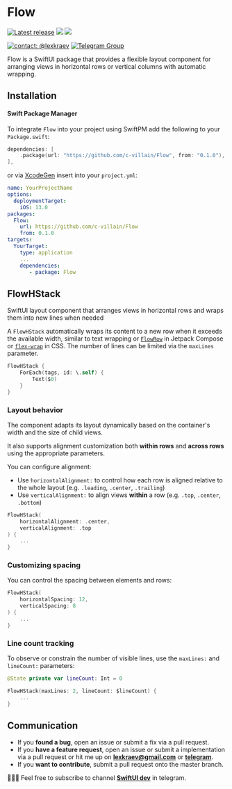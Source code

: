 # Flow

[![Latest release](https://img.shields.io/github/v/release/c-villain/Flow?color=brightgreen&label=version)](https://github.com/c-villain/Flow/releases/latest)
[![](https://img.shields.io/badge/SPM-supported-DE5C43.svg?color=brightgreen)](https://swift.org/package-manager/)
![](https://img.shields.io/github/license/c-villain/Flow)

[![contact: @lexkraev](https://img.shields.io/badge/contact-%40lexkraev-blue.svg?style=flat)](https://t.me/lexkraev)
[![Telegram Group](https://img.shields.io/endpoint?color=neon&style=flat-square&url=https%3A%2F%2Ftg.sumanjay.workers.dev%2Fswiftui_dev)](https://telegram.dog/swiftui_dev)

Flow is a SwiftUI package that provides a flexible layout component for arranging views in horizontal rows or vertical columns with automatic wrapping.

## Installation

#### Swift Package Manager

To integrate ```Flow``` into your project using SwiftPM add the following to your `Package.swift`:

```swift
dependencies: [
    .package(url: "https://github.com/c-villain/Flow", from: "0.1.0"),
],
```
or via [XcodeGen](https://github.com/yonaskolb/XcodeGen) insert into your `project.yml`:

```yaml
name: YourProjectName
options:
  deploymentTarget:
    iOS: 13.0
packages:
  Flow:
    url: https://github.com/c-villain/Flow
    from: 0.1.0
targets:
  YourTarget:
    type: application
    ...
    dependencies:
       - package: Flow
```

## FlowHStack

SwiftUI layout component that arranges views in horizontal rows and wraps them into new lines when needed

A ``FlowHStack`` automatically wraps its content to a new row when it exceeds the available width, similar to text wrapping or [`FlowRow`](https://developer.android.com/develop/ui/compose/layouts/flow) in Jetpack Compose or [`flex-wrap`](https://developer.mozilla.org/en-US/docs/Web/CSS/flex-wrap) in CSS. The number of lines can be limited via the ``maxLines`` parameter.

```swift
FlowHStack {
    ForEach(tags, id: \.self) {
        Text($0)
    }
}
```

### Layout behavior

The component adapts its layout dynamically based on the container's width and the size of child views.

It also supports alignment customization both **within rows** and **across rows** using the appropriate parameters.


You can configure alignment:
- Use `horizontalAlignment:` to control how each row is aligned relative to the whole layout (e.g. `.leading`, `.center`, `.trailing`)
- Use `verticalAlignment:` to align views **within** a row (e.g. `.top`, `.center`, `.bottom`)

```swift
FlowHStack(
    horizontalAlignment: .center,
    verticalAlignment: .top
) {
    ...
}
```

### Customizing spacing

You can control the spacing between elements and rows:

```swift
FlowHStack(
    horizontalSpacing: 12,
    verticalSpacing: 8
) {
    ...
}
```

### Line count tracking

To observe or constrain the number of visible lines, use the `maxLines:` and `lineCount:` parameters:

```swift
@State private var lineCount: Int = 0

FlowHStack(maxLines: 2, lineCount: $lineCount) {
    ...
}
```

## Communication

- If you **found a bug**, open an issue or submit a fix via a pull request.
- If you **have a feature request**, open an issue or submit a implementation via a pull request or hit me up on **lexkraev@gmail.com** or **[telegram](https://t.me/lexkraev)**.
- If you **want to contribute**, submit a pull request onto the master branch.

👨🏻‍💻 Feel free to subscribe to channel **[SwiftUI dev](https://t.me/swiftui_dev)** in telegram.


